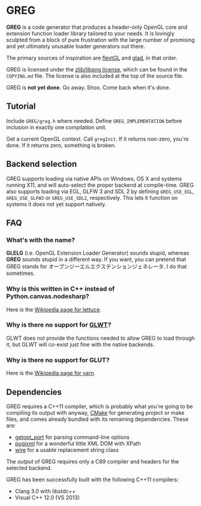 # GREG

**GREG** is a code generator that produces a header-only OpenGL core and
extension function loader library tailored to your needs.  It is lovingly
sculpted from a block of pure frustration with the large number of promising and
yet ultimately unusable loader generators out there.

The primary sources of inspiration are [flextGL](https://github.com/ginkgo/flextGL)
and [glad](https://github.com/Dav1dde/glad), in that order.

GREG is licensed under the 
[zlib/libpng license](http://opensource.org/licenses/Zlib), which can be found
in the `COPYING.md` file.  The license is also included at the top of the source
file.

GREG is **not yet done**.  Go away.  Shoo.  Come back when it's done.


## Tutorial

Include `GREG/greg.h` where needed.  Define `GREG_IMPLEMENTATION` before
inclusion in exactly one compilation unit.

Get a current OpenGL context.  Call `gregInit`.  If it returns non-zero, you're
done.  If it returns zero, something is broken.


## Backend selection

GREG supports loading via native APIs on Windows, OS X and systems running X11,
and will auto-select the proper backend at compile-time.  GREG also supports
loading via EGL, GLFW 3 and SDL 2 by defining `GREG_USE_EGL`, `GREG_USE_GLFW3`
or `GREG_USE_SDL2`, respectively.  This lets it function on systems it does not
yet support natively.


## FAQ

### What's with the name?

**GLELG** (i.e. OpenGL Extension Loader Generator) sounds stupid, whereas
**GREG** sounds stupid in a different way.  If you want, you can pretend that
GREG stands for オープンジーエルエクステンションジェネレータ.  I do that
sometimes.

### Why is this written in C++ instead of Python.canvas.nodesharp?

Here is the [Wikipedia page for lettuce](https://en.wikipedia.org/wiki/Lettuce).

### Why is there no support for [GLWT](https://github.com/rikusalminen/glwt)?

GLWT does not provide the functions needed to allow GREG to load through it, but
GLWT will co-exist just fine with the native backends.

### Why is there no support for GLUT?

Here is the [Wikipedia page for yarn](https://en.wikipedia.org/wiki/Yarn).


## Dependencies

GREG requires a C++11 compiler, which is probably what you're going to be
compiling its output with anyway, [CMake](http://www.cmake.org/) for generating
project or make files, and comes already bundled with its remaining
dependencies.  These are:

 - [getopt\_port](https://github.com/kimgr/getopt_port/) for parsing
   command-line options
 - [pugixml](http://pugixml.org/) for a wonderful little XML DOM with XPath
 - [wire](https://github.com/r-lyeh/wire) for a usable replacement string class

The *output* of GREG requires only a C89 compiler and headers for the selected
backend.

GREG has been successfully built with the following C++11 compilers:

 - Clang 3.0 with libstdc++
 - Visual C++ 12.0 (VS 2013)

